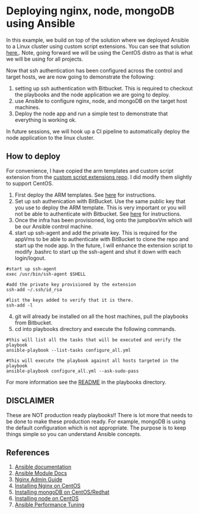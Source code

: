 # Deploying nginx, node, mongoDB using Ansible #

In this example, we build on top of the solution where we deployed Ansible to a Linux cluster using custom script extensions.  You can see that solution [here.](https://bitbucket.org/architech/azure-custom-script-extensions).  Note, going forward we will be using the CentOS distro as that is what we will be using for all projects.

Now that ssh authentication has been configured across the control and target hosts, we are now going to demonstrate the following:

1. setting up ssh authentication with Bitbucket.  This is required to checkout the playbooks and the node application we are going to deploy. 
2. use Ansible to configure nginx, node, and mongoDB on the target host machines.
3. Deploy the node app and run a simple test to demonstrate that everything is working ok.

In future sessions, we will hook up a CI pipeline to automatically deploy the node application to the linux cluster.

## How to deploy ##

For convenience, I have copied the arm templates and custom script extension from the [custom script extensions repo](https://bitbucket.org/architech/azure-custom-script-extensions).  I did modify them slightly to support CentOS.

1. First deploy the ARM templates.  See [here](https://bitbucket.org/architech/azure-custom-script-extensions) for instructions.
2. Set up ssh authenication with BitBucket.  Use the same public key that you use to deploy the ARM template.  This is very important or you will not be able to authenticate with Bitbucket. See [here](https://confluence.atlassian.com/bitbucket/set-up-ssh-for-git-728138079.html) for instructions.
2. Once the infra has been provisioned, log onto the jumpboxVm which will be our Ansible control machine.
3. start up ssh-agent and add the private key.  This is required for the appVms to be able to authenticate with BitBucket to clone the repo and start up the node app.  In the future, I will enhance the extension script to modify .bashrc to start up the ssh-agent and shut it down with each login/logout.

```
#start up ssh-agent
exec /usr/bin/ssh-agent $SHELL

#add the private key provisioned by the extension
ssh-add ~/.ssh/id_rsa

#list the keys added to verify that it is there.
ssh-add -l 
```
4. git will already be installed on all the host machines, pull the playbooks from Bitbucket.  
5. cd into playbooks directory and execute the following commands.

```
#this will list all the tasks that will be executed and verify the playbook
ansible-playbook --list-tasks configure_all.yml 

#this will execute the playbook against all hosts targeted in the playbook
ansible-playbook configure_all.yml --ask-sudo-pass
```

For more information see the [README](./playbooks/README.md) in the playbooks directory.

## DISCLAIMER ##

These are NOT production ready playbooks!!  There is lot more that needs to be done to make these production ready.  For example, mongoDB is using the default configuration which is not appropriate.  The purpose is to keep things simple so you can understand Ansible concepts.

## References ##

1. [Ansible documentation](http://docs.ansible.com/ansible/)
2. [Ansible Module Docs](https://docs.ansible.com/ansible/list_of_all_modules.html)
3. [Nginx Admin Guide](https://www.nginx.com/resources/admin-guide/)
4. [Installing Nginx on CentOS](https://www.nginx.com/resources/wiki/start/topics/tutorials/install/)
5. [Installing mongoDB on CentOS/Redhat](https://docs.mongodb.com/manual/tutorial/install-mongodb-on-red-hat/)
6. [Installing node on CentOS](https://tecadmin.net/install-latest-nodejs-and-npm-on-centos/#)
7. [Ansible Performance Tuning](https://www.ansible.com/blog/ansible-performance-tuning)